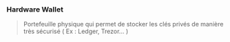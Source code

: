 ### Hardware Wallet 

> Portefeuille physique qui permet de stocker les clés privés de manière très sécurisé ( Ex : Ledger, Trezor... )  
